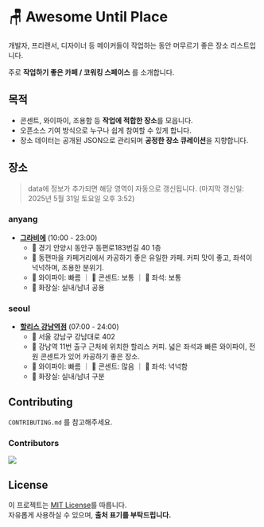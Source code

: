 # 🪑 Awesome Until Place

개발자, 프리랜서, 디자이너 등 메이커들이 작업하는 동안 머무르기 좋은 장소 리스트입니다.

주로 **작업하기 좋은 카페 / 코워킹 스페이스** 를 소개합니다.

## 목적

- 콘센트, 와이파이, 조용함 등 **작업에 적합한 장소**를 모읍니다.
- 오픈소스 기여 방식으로 누구나 쉽게 참여할 수 있게 합니다.
- 장소 데이터는 공개된 JSON으로 관리되며 **공정한 장소 큐레이션**을 지향합니다.

## 장소

<!-- PLACE_LIST_START -->

> data에 정보가 추가되면 해당 영역이 자동으로 갱신됩니다. (마지막 갱신일: 2025년 5월 31일 토요일 오후 3:52)

### anyang

- [**그라비에**](https://naver.me/F9N4TWZ5) (10:00 - 23:00)
  - 📍 경기 안양시 동안구 동편로183번길 40 1층
  - 📝 동편마을 카페거리에서 카공하기 좋은 유일한 카페. 커피 맛이 좋고, 좌석이 넉넉하며, 조용한 분위기.
  - 📶 와이파이: 빠름 ｜ 🔌 콘센트: 보통 ｜ 💺 좌석: 보통
  - 🚻 화장실: 실내/남녀 공용

### seoul

- [**할리스 강남역점**](https://naver.me/GNWk2fBF) (07:00 - 24:00)
  - 📍 서울 강남구 강남대로 402
  - 📝 강남역 11번 출구 근처에 위치한 할리스 커피. 넓은 좌석과 빠른 와이파이, 전원 콘센트가 있어 카공하기 좋은 장소.
  - 📶 와이파이: 빠름 ｜ 🔌 콘센트: 많음 ｜ 💺 좌석: 넉넉함
  - 🚻 화장실: 실내/남녀 구분

<!-- PLACE_LIST_END -->

## Contributing

`CONTRIBUTING.md` 를 참고해주세요.

### Contributors

<a href="https://github.com/untilled/awesome-until-place/graphs/contributors">
<img src="https://contrib.rocks/image?repo=untilled/awesome-until-place" />
</a>

## License

이 프로젝트는 [MIT License](LICENSE)를 따릅니다.  
자유롭게 사용하실 수 있으며, **출처 표기를 부탁드립니다.**
